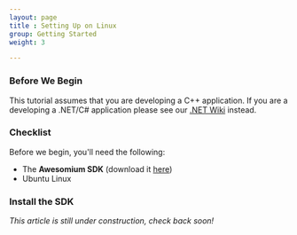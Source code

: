 ```yaml
---
layout: page
title : Setting Up on Linux
group: Getting Started
weight: 3

---
```


### Before We Begin

This tutorial assumes that you are developing a C++ application. If you are a developing a .NET/C# application please see our [.NET Wiki](http://wiki.awesomium.net/getting-started/) instead.

### Checklist

Before we begin, you'll need the following:

*    The **Awesomium SDK** (download it [here](http://www.awesomium.com/download))
*    Ubuntu Linux

### Install the SDK

_This article is still under construction, check back soon!_